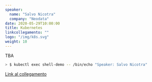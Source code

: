 ```yaml
---
speaker:
  name: "Salvo Nicotra"
  company: "Neodata"
date: 2020-05-29T10:00:00
title: Kubernetes
linkcollegamento: ""
logo: "/img/k8s.svg"
weight: 10
---
```


TBA

```bash
> $ kubectl exec shell-demo -- /bin/echo "Speaker: Salvo Nicotra"
```

[Link al collegamento](https://github.com/gohugoio/hugo/) 